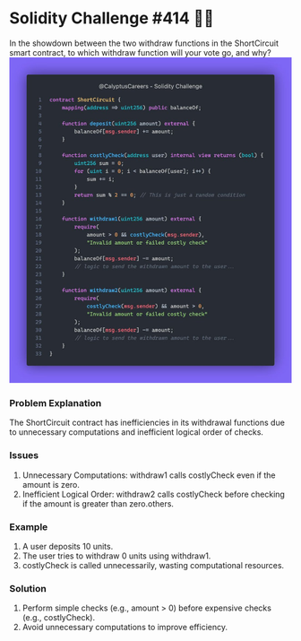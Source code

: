 # Solidity Challenge #414 🕵️‍♂️

In the showdown between the two withdraw functions in the ShortCircuit smart contract, to which withdraw function will your vote go, and why?
![ShortCircuit Contract](414.jpeg)

### Problem Explanation
The ShortCircuit contract has inefficiencies in its withdrawal functions due to unnecessary computations and inefficient logical order of checks.

### Issues
1. Unnecessary Computations: withdraw1 calls costlyCheck even if the amount is zero.
2. Inefficient Logical Order: withdraw2 calls costlyCheck before checking if the amount is greater than zero.others.

### Example
1. A user deposits 10 units.
2. The user tries to withdraw 0 units using withdraw1.
3. costlyCheck is called unnecessarily, wasting computational resources.

### Solution
1. Perform simple checks (e.g., amount > 0) before expensive checks (e.g., costlyCheck).
2. Avoid unnecessary computations to improve efficiency.